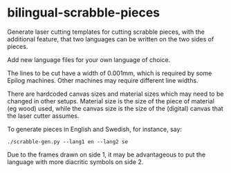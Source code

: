 # bilingual-scrabble-pieces

Generate laser cutting templates for cutting scrabble pieces, with the
additional feature, that two languages can be written on the two sides of
pieces.

Add new language files for your own language of choice.

The lines to be cut have a width of 0.001mm, which is required by some Epilog
machines.  Other machines may require different line widths.

There are hardcoded canvas sizes and material sizes which may need to be
changed in other setups.  Material size is the size of the piece of material
(eg wood) used, while the canvas size is the size of the (digital) canvas that
the laser cutter assumes.

To generate pieces in English and Swedish, for instance, say:
```
./scrabble-gen.py --lang1 en --lang2 se
```

Due to the frames drawn on side 1, it may be advantageous to put the language
with more diacritic symbols on side 2.
